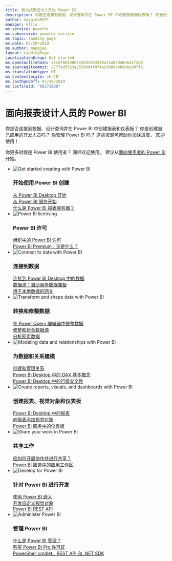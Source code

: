 ```yaml
---
title: 面向报表设计人员的 Power BI
description: 你是否连接到数据、设计查询并在 Power BI 中创建报表和仪表板？ 你是创建自己应用的开发人员还是 Power BI 管理员？
author: maggiesMSFT
manager: kfile
ms.service: powerbi
ms.subservice: powerbi-service
ms.topic: landing-page
ms.date: 03/20/2019
ms.author: maggies
layout: LandingPage
LocalizationGroup: Get started
ms.openlocfilehash: 2ec8f0813807e2b92983398a74a02d46e6d4f280
ms.sourcegitcommit: 277fadf523e2555004f074ec36054bbddec407f8
ms.translationtype: HT
ms.contentlocale: zh-CN
ms.lasthandoff: 07/16/2019
ms.locfileid: "68271800"
---
```

# <a name="power-bi-for-report-designers"></a>面向报表设计人员的 Power BI

你是否连接到数据、设计查询并在 Power BI 中创建报表和仪表板？ 你是创建自己应用的开发人员吗？ 你管理 Power BI 吗？ 这些资源可帮助你加快进度。 欢迎使用！

你更多时候是 Power BI 使用者？ 同样欢迎使用。 建议从[面向使用者的 Power BI](consumer/power-bi-consumer-landing.md) 开始。

<ul class="panelContent cardsF"> 
            <li> 
                  <div class="cardSize"> 
                        <div class="cardPadding"> 
                              <div class="card"> 
                                    <div class="cardImageOuter">
                                          <div class="cardImage">
                                                <img alt="Get started creating with Power BI" src="media/power-bi-creator-landing/power-bi-designer-get-started.svg" data-linktype="relative-path">
                                          </div>
                                    </div>
                                    <div class="cardText"> 
                                          <h3>开始使用 Power BI 创建</h3> 
                                          <p></p>
                                               <a href="desktop-what-is-desktop.md">从 Power BI Desktop 开始</a><br/> 
                                               <a href="power-bi-overview.md">从 Power BI 服务开始</a><br/> 
                                               <a href="report-server/get-started.md">什么是 Power BI 报表服务器？</a>
                                    </div> 
                              </div> 
                        </div> 
                  </div> 
            </li>
            <li> 
                  <div class="cardSize"> 
                        <div class="cardPadding"> 
                              <div class="card"> 
                                    <div class="cardImageOuter">
                                          <div class="cardImage">
                                                <img alt="Power BI licensing" src="media/power-bi-creator-landing/power-bi-designer-licensing.svg" data-linktype="relative-path">
                                          </div>
                                    </div>
                                    <div class="cardText"> 
                                          <h3>Power BI 许可</h3> 
                                          <p></p>
                                                <a href="service-admin-licensing-organization.md">组织中的 Power BI 许可</a><br/> 
                                                <a href="service-premium-what-is.md">Power BI Premium：这是什么？</a> 
                                    </div> 
                              </div> 
                        </div> 
                  </div> 
            </li>
            <li> 
                  <div class="cardSize"> 
                        <div class="cardPadding"> 
                              <div class="card"> 
                                    <div class="cardImageOuter">
                                          <div class="cardImage">
                                                <img alt="Connect to data with Power BI" src="media/power-bi-creator-landing/power-bi-designer-connect-data.svg" data-linktype="relative-path">
                                          </div>
                                    </div>
                                    <div class="cardText"> 
                                          <h3>连接到数据</h3> 
                                          <p></p>
                                                <a href="desktop-quickstart-connect-to-data.md">连接到 Power BI Desktop 中的数据</a><br/> 
                                                <a href="service-dataflows-overview.md">数据流：自助服务数据准备</a><br/> 
                                                <a href="service-gateway-onprem.md">用于本地数据的网关</a>
                                    </div> 
                              </div> 
                        </div> 
                  </div> 
            </li>
            <li> 
                  <div class="cardSize"> 
                        <div class="cardPadding"> 
                              <div class="card"> 
                                    <div class="cardImageOuter">
                                          <div class="cardImage">
                                                <img alt="Transform and shape data with Power BI" src="media/power-bi-creator-landing/power-bi-designer-transform-shape-data.svg" data-linktype="relative-path">
                                          </div>
                                    </div>
                                    <div class="cardText"> 
                                          <h3>转换和修整数据</h3> 
                                          <p></p>
                                                <a href="desktop-common-query-tasks.md">在 Power Query 编辑器中修整数据</a><br/> 
                                                <a href="desktop-shape-and-combine-data.md">修整和组合数据源</a><br/> 
                                                <a href="desktop-tutorial-importing-and-analyzing-data-from-a-web-page.md">分析网页数据</a>
                                    </div> 
                              </div> 
                        </div> 
                  </div> 
            </li>
            <li> 
                  <div class="cardSize"> 
                        <div class="cardPadding"> 
                              <div class="card"> 
                                    <div class="cardImageOuter">
                                          <div class="cardImage">
                                                <img alt="Modeling data and relationships with Power BI" src="media/power-bi-creator-landing/power-bi-designer-modeling-data-relationships.svg" data-linktype="relative-path">
                                          </div>
                                    </div>
                                    <div class="cardText"> 
                                          <h3>为数据和关系建模</h3> 
                                          <p></p>
                                                <a href="desktop-create-and-manage-relationships.md">创建和管理关系</a><br/>
                                                <a href="desktop-quickstart-learn-dax-basics.md">Power BI Desktop 中的 DAX 基本概念</a><br/> 
                                                <a href="service-admin-rls.md">Power BI Desktop 中的行级安全性</a> 
                                    </div> 
                              </div> 
                        </div> 
                  </div> 
            </li>
            <li> 
                  <div class="cardSize"> 
                        <div class="cardPadding"> 
                              <div class="card"> 
                                    <div class="cardImageOuter">
                                          <div class="cardImage">
                                                <img alt="Create reports, visuals, and dashboards with Power BI" src="media/power-bi-creator-landing/power-bi-designer-create-reports-visuals-dashboards.svg" data-linktype="relative-path">
                                          </div>
                                    </div>
                                    <div class="cardText"> 
                                          <h3>创建报表、视觉对象和仪表板</h3> 
                                          <p></p>
                                                <a href="desktop-report-view.md">Power BI Desktop 中的报表</a><br/> 
                                                <a href="power-bi-report-add-visualizations-i.md">向报表添加视觉对象</a><br/> 
                                                <a href="service-dashboard-create.md">Power BI 服务中的仪表板</a>
                                    </div> 
                              </div> 
                        </div> 
                  </div> 
            </li>
            <li> 
                  <div class="cardSize"> 
                        <div class="cardPadding"> 
                              <div class="card"> 
                                    <div class="cardImageOuter">
                                          <div class="cardImage">
                                                <img alt="Share your work in Power BI" src="media/power-bi-creator-landing/power-bi-designer-share-work.svg" data-linktype="relative-path">
                                          </div>
                                    </div>
                                    <div class="cardText"> 
                                          <h3>共享工作</h3> 
                                          <p></p>
                                                <a href="service-how-to-collaborate-distribute-dashboards-reports.md">应如何开展协作并进行共享？</a><br/>
                                                <a href="service-create-workspaces.md">Power BI 服务中的应用工作区</a> 
                                    </div> 
                              </div> 
                        </div> 
                  </div> 
            </li>
            <li> 
                  <div class="cardSize"> 
                        <div class="cardPadding"> 
                              <div class="card"> 
                                    <div class="cardImageOuter">
                                          <div class="cardImage">
                                                <img alt="Develop for Power BI" src="media/power-bi-creator-landing/power-bi-designer-develop-power-bi.svg" data-linktype="relative-path">
                                          </div>
                                    </div>
                                    <div class="cardText"> 
                                          <h3>针对 Power BI 进行开发</h3> 
                                          <p></p>
                                                <a href="developer/embedding.md">使用 Power BI 嵌入</a><br/> 
                                                <a href="developer/custom-visual-develop-tutorial.md">开发自定义视觉对象</a><br/> 
                                                <a href="https://docs.microsoft.com/rest/api/power-bi">Power BI REST API</a>
                                    </div> 
                              </div> 
                        </div> 
                  </div> 
            </li>
            <li> 
                  <div class="cardSize"> 
                        <div class="cardPadding"> 
                              <div class="card"> 
                                    <div class="cardImageOuter">
                                          <div class="cardImage">
                                                <img alt="Administer Power BI" src="media/power-bi-creator-landing/power-bi-designer-administer-power-bi.svg" data-linktype="relative-path">
                                          </div>
                                    </div>
                                    <div class="cardText"> 
                                          <h3>管理 Power BI</h3> 
                                          <p></p>
                                                <a href="service-admin-administering-power-bi-in-your-organization.md">什么是 Power BI 管理？</a><br/> 
                                                <a href="service-admin-purchasing-power-bi-pro.md">购买 Power BI Pro 许可证</a><br/>
                                                <a href="service-admin-reference.md">PowerShell cmdlet、REST API 和 .NET SDK</a>
                                    </div> 
                              </div> 
                        </div> 
                  </div> 
            </li>
</ul>



